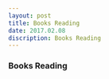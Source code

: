 ```yaml
---
layout: post
title: Books Reading
date: 2017.02.08
discription: Books Reading
---
```


### Books Reading
